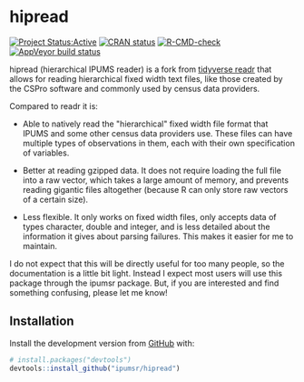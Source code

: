 # hipread

[![Project
Status:Active](https://www.repostatus.org/badges/latest/active.svg)](https://www.repostatus.org/#active)
[![CRAN status](https://www.r-pkg.org/badges/version/hipread)](https://cran.r-project.org/package=hipread)
[![R-CMD-check](https://github.com/ipums/hipread/actions/workflows/R-CMD-check.yaml/badge.svg)](https://github.com/ipums/hipread/actions/workflows/R-CMD-check.yaml)
[![AppVeyor build status](https://ci.appveyor.com/api/projects/status/iaxoy4hjb1m85p2b/branch/master?svg=true)](https://ci.appveyor.com/project/mpcit/hipread)

hipread (hierarchical IPUMS reader) is a fork from 
[tidyverse readr](https://github.com/tidyverse/readr)
that allows for reading hierarchical fixed width text files, like those created 
by the CSPro software and commonly used by census data providers.

Compared to readr it is:
- Able to natively read the "hierarchical" fixed width file format that IPUMS and
  some other census data providers use. These files can have multiple types of
  observations in them, each with their own specification of variables.
  
- Better at reading gzipped data. It does not require loading the full file
  into a raw vector, which takes a large amount of memory, and prevents
  reading gigantic files altogether (because R can only store raw vectors of a 
  certain size).

- Less flexible. It only works on fixed width files, only accepts data of types
  character, double and integer, and is less detailed about the information it
  gives about parsing failures. This makes it easier for me to maintain.

I do not expect that this will be directly useful for too many people, so the
documentation is a little bit light. Instead I expect most users will use this 
package through the ipumsr package. But, if you are interested and find something 
confusing, please let me know!

## Installation

Install the development version from [GitHub](https://github.com/) with:

``` r
# install.packages("devtools")
devtools::install_github("ipumsr/hipread")
```
